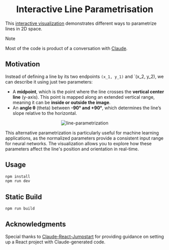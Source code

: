# <div align="center">Interactive Line Parametrisation</div>

This [interactive visualization](https://kevinconka.github.io/line-parametrization/) demonstrates different ways to parametrize lines in 2D space.

> [!NOTE]
> Most of the code is product of a conversation with [Claude](https://claude.ai).

## Motivation

Instead of defining a line by its two endpoints `(x_1, y_1)` and `(x_2, y_2), we can describe it using just two parameters:

- A **midpoint**, which is the point where the line crosses the **vertical center line** (y-axis). This point is mapped along an extended vertical range, meaning it can be **inside or outside the image**.
- An **angle θ** (theta) between **-90° and +90°**, which determines the line’s slope relative to the horizontal.

<p align="center">
  <img src="https://github.com/user-attachments/assets/686392be-8fe9-4e95-b054-6aedc26edf64" alt="line-parametrization">
</p>

This alternative parametrization is particularly useful for machine learning applications, as the normalized parameters provide a consistent input range for neural networks. The visualization allows you to explore how these parameters affect the line's position and orientation in real-time.

## Usage

```bash
npm install
npm run dev
```

## Static Build

```bash
npm run build
```

## Acknowledgments

Special thanks to [Claude-React-Jumpstart](https://github.com/Bklieger/Claude-React-Jumpstart) for providing guidance on setting up a React project with Claude-generated code.





